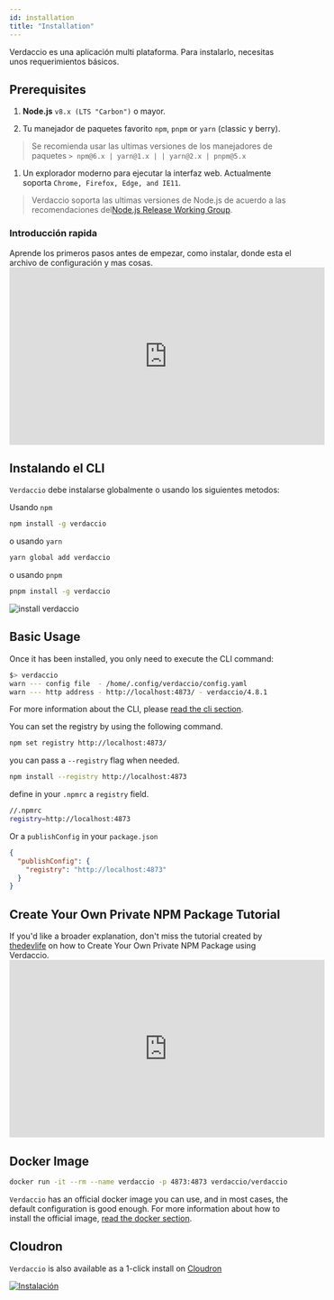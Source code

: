 ```yaml
---
id: installation
title: "Installation"
---
```


Verdaccio es una aplicación multi plataforma. Para instalarlo, necesitas unos requerimientos básicos.

## Prerequisites

1. **Node.js** `v8.x (LTS "Carbon")` o mayor.

2. Tu manejador de paquetes favorito `npm`, `pnpm` or `yarn` (classic y berry).

> Se recomienda usar las ultimas versiones de los manejadores de paquetes `> npm@6.x | yarn@1.x | | yarn@2.x | pnpm@5.x`

1. Un explorador moderno para ejecutar la interfaz web. Actualmente soporta `Chrome, Firefox, Edge, and IE11`.

> Verdaccio soporta las ultimas versiones de Node.js de acuerdo a las recomendaciones del[Node.js Release Working Group](https://github.com/nodejs/Release).

### Introducción rapida

Aprende los primeros pasos antes de empezar, como instalar, donde esta el archivo de configuración y mas cosas. <iframe width="560" height="315" src="https://www.youtube.com/embed/P_hxy7W-IL4?enablejsapi=1" frameborder="0" allow="accelerometer; autoplay; encrypted-media; gyroscope; picture-in-picture" allowfullscreen mark="crwd-mark"></iframe> 

## Instalando el CLI

`Verdaccio` debe instalarse globalmente o usando los siguientes metodos:

Usando `npm`

```bash
npm install -g verdaccio
```

o usando `yarn`

```bash
yarn global add verdaccio
```

o usando `pnpm`

```bash
pnpm install -g verdaccio
```

![install verdaccio](assets/install_verdaccio.gif)

## Basic Usage

Once it has been installed, you only need to execute the CLI command:

```bash
$> verdaccio
warn --- config file  - /home/.config/verdaccio/config.yaml
warn --- http address - http://localhost:4873/ - verdaccio/4.8.1
```

For more information about the CLI, please [read the cli section](cli.md).

You can set the registry by using the following command.

```bash
npm set registry http://localhost:4873/
```

you can pass a `--registry` flag when needed.

```bash
npm install --registry http://localhost:4873
```

define in your `.npmrc` a `registry` field.

```bash
//.npmrc
registry=http://localhost:4873
```

Or a `publishConfig` in your `package.json`

```json
{
  "publishConfig": {
    "registry": "http://localhost:4873"
  }
}
```

## Create Your Own Private NPM Package Tutorial

If you'd like a broader explanation, don't miss the tutorial created by [thedevlife](https://mybiolink.co/thedevlife) on how to Create Your Own Private NPM Package using Verdaccio. <iframe width="560" height="315" src="https://www.youtube.com/embed/Co0RwdpEsag?enablejsapi=1" frameborder="0" allow="accelerometer; autoplay; encrypted-media; gyroscope; picture-in-picture" allowfullscreen mark="crwd-mark"></iframe> 

## Docker Image

```bash
docker run -it --rm --name verdaccio -p 4873:4873 verdaccio/verdaccio
```

`Verdaccio` has an official docker image you can use, and in most cases, the default configuration is good enough. For more information about how to install the official image, [read the docker section](docker.md).

## Cloudron

`Verdaccio` is also available as a 1-click install on [Cloudron](https://cloudron.io)

[![Instalación](https://cloudron.io/img/button.svg)](https://cloudron.io/button.html?app=org.eggertsson.verdaccio)